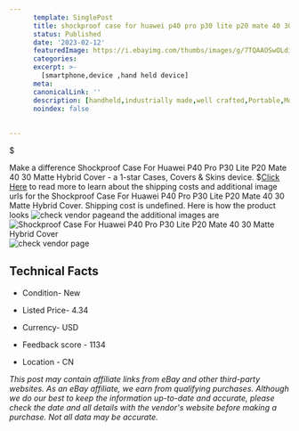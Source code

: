 ```yaml
---
      template: SinglePost
      title: shockproof case for huawei p40 pro p30 lite p20 mate 40 30 matte hybrid cover
      status: Published
      date: '2023-02-12'
      featuredImage: https://i.ebayimg.com/thumbs/images/g/7TQAAOSwOLdiheUt/s-l225.jpg
      categories: 
      excerpt: >-
        [smartphone,device ,hand held device]
      meta:
      canonicalLink: ''
      description: [handheld,industrially made,well crafted,Portable,Mobile,Compact,Convenient,Lightweight,Maneuverable,Man-portable,Miniature,Carriable,Hand-held,Light,Holdable,Transportable,Mobile device,Pocket-sized,On-the-go,Wireless,Cordless,Compact size,Convenient size, smartphone,device ,hand held device]
      noindex: false
      
        
---
```

$

Make a difference Shockproof Case For Huawei P40 Pro P30 Lite P20 Mate 40 30 Matte Hybrid Cover - a 1-star Cases, Covers & Skins device.
$[Click Here](https://www.ebay.com/itm/394081261993?hash=item5bc112d9a9%3Ag%3A7TQAAOSwOLdiheUt&mkevt=1&mkcid=1&mkrid=711-53200-19255-0&campid=%253CePNCampaignId%253E&customid=%253CreferenceId%253E&toolid=10049) to read more to learn about the shipping costs and additional image urls for the Shockproof Case For Huawei P40 Pro P30 Lite P20 Mate 40 30 Matte Hybrid Cover. Shipping cost is undefined. Here is how the product looks ![check vendor page](https://i.ebayimg.com/thumbs/images/g/7TQAAOSwOLdiheUt/s-l225.jpg)and the additional images are![Shockproof Case For Huawei P40 Pro P30 Lite P20 Mate 40 30 Matte Hybrid Cover](https://i.ebayimg.com/images/g/7TQAAOSwOLdiheUt/s-l960.jpg)![check vendor page](https://origin-galleryplus.ebayimg.com/ws/web/394081261993_2_0_1/225x225.jpg,https://origin-galleryplus.ebayimg.com/ws/web/394081261993_3_0_1/225x225.jpg,https://origin-galleryplus.ebayimg.com/ws/web/394081261993_4_0_1/225x225.jpg,https://origin-galleryplus.ebayimg.com/ws/web/394081261993_5_0_1/225x225.jpg,https://origin-galleryplus.ebayimg.com/ws/web/394081261993_6_0_1/225x225.jpg,https://origin-galleryplus.ebayimg.com/ws/web/394081261993_7_0_1/225x225.jpg,https://origin-galleryplus.ebayimg.com/ws/web/394081261993_8_0_1/225x225.jpg,https://origin-galleryplus.ebayimg.com/ws/web/394081261993_9_0_1/225x225.jpg,https://origin-galleryplus.ebayimg.com/ws/web/394081261993_10_0_1/225x225.jpg,https://origin-galleryplus.ebayimg.com/ws/web/394081261993_11_0_1/225x225.jpg,https://origin-galleryplus.ebayimg.com/ws/web/394081261993_12_0_1/225x225.jpg)



 ## Technical Facts 



     
      

 - Condition- New 


      

 - Listed Price- 4.34 


      

 - Currency- USD 


      

 - Feedback score - 1134 


      

 - Location - CN 


      
      

 *_This post may contain affiliate links from eBay and other third-party websites. As an eBay affiliate, we earn from qualifying purchases. Although we do our best to keep the information up-to-date and accurate, please check the date and all details with the vendor's website before making a purchase. Not all data may be accurate._*







